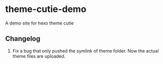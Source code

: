 # theme-cutie-demo
A demo site for hexo theme cutie

## Changelog

1. Fix a bug that only pushed the symlink of theme folder. Now the actual theme files are uploaded.
